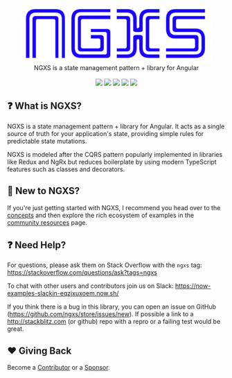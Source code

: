 <p align="center">
  <img src="assets/logo.png">
  <br />
  NGXS is a state management pattern + library for Angular
  <br />
  <br />
  <a href="https://now-examples-slackin-eqzjxuxoem.now.sh/"><img src="https://now-examples-slackin-eqzjxuxoem.now.sh/badge.svg"></a> <a href="https://badge.fury.io/js/%40ngxs%2Fstore"><img src="https://badge.fury.io/js/%40ngxs%2Fstore.svg"></a> <a href="https://codeclimate.com/github/ngxs/store/maintainability"><img src="https://api.codeclimate.com/v1/badges/5b43106a1ddff7d76a04/maintainability" /></a> <a href="https://codeclimate.com/github/ngxs/store/test_coverage"><img src="https://api.codeclimate.com/v1/badges/5b43106a1ddff7d76a04/test_coverage" /></a> <a href="https://circleci.com/gh/ngxs/store"><img src="https://circleci.com/gh/ngxs/store/tree/master.svg?style=svg"></a>
</p>

## ❓ What is NGXS?

NGXS is a state management pattern + library for Angular. It acts as a single source of
truth for your application's state, providing simple rules for predictable state mutations.

NGXS is modeled after the CQRS pattern popularly implemented in libraries like Redux and NgRx
but reduces boilerplate by using modern TypeScript features such as classes and decorators.

## 👋 New to NGXS?

If you're just getting started with NGXS, I recommend you head over to the [concepts](concepts/intro.md)
and then explore the rich ecosystem of examples in the [community resources](community/projects.md) page.

## ❓ Need Help?

For questions, please ask them on Stack Overflow with the `ngxs` tag:
https://stackoverflow.com/questions/ask?tags=ngxs

To chat with other users and contributors join us on Slack: https://now-examples-slackin-eqzjxuxoem.now.sh/

If you think there is a bug in this library, you can open an issue on GitHub (https://github.com/ngxs/store/issues/new). If possible a link to a http://stackblitz.com (or github) repo with a repro or a failing test would be great.

## ❤️ Giving Back

Become a [Contributor](community/contributors.md) or a [Sponsor](community/sponsors.md).
